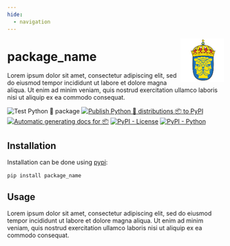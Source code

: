 ```yaml
---
hide:
  - navigation
---
```


<img src="images/riks.png" width="20%" height="20%" align="right" />

# **package_name**

Lorem ipsum dolor sit amet, consectetur adipiscing elit, sed do eiusmod tempor incididunt ut labore et dolore magna aliqua. Ut enim ad minim veniam, quis nostrud exercitation ullamco laboris nisi ut aliquip ex ea commodo consequat.

![Test Python 🐍 package ](https://github.com/Riksarkivet/repo_name/actions/workflows/tests.yml/badge.svg)
[![Publish Python 🐍 distributions 📦 to PyPI](https://github.com/Riksarkivet/repo_name/actions/workflows/release.yml/badge.svg)](https://github.com/Riksarkivet/repo_name/actions/workflows/release.yml)
[![Automatic generating docs for 📦](https://github.com/Riksarkivet/repo_name/actions/workflows/docs.yml/badge.svg)](https://github.com/Riksarkivet/repo_name/actions/workflows/docs.yml)
[![PyPI - License](https://img.shields.io/badge/license-MIT-green.svg)](https://github.com/Riksarkivet/repo_name/blob/master/LICENSE)
[![PyPI - Python](https://img.shields.io/badge/python-3.7%20|%203.8%20|%203.9-blue.svg)](https://pypi.org/project/repo_name/)

## **Installation**

Installation can be done using [pypi](https://pypi.org/project/package_name/):

```
pip install package_name
```

## **Usage**

Lorem ipsum dolor sit amet, consectetur adipiscing elit, sed do eiusmod tempor incididunt ut labore et dolore magna aliqua. Ut enim ad minim veniam, quis nostrud exercitation ullamco laboris nisi ut aliquip ex ea commodo consequat.
